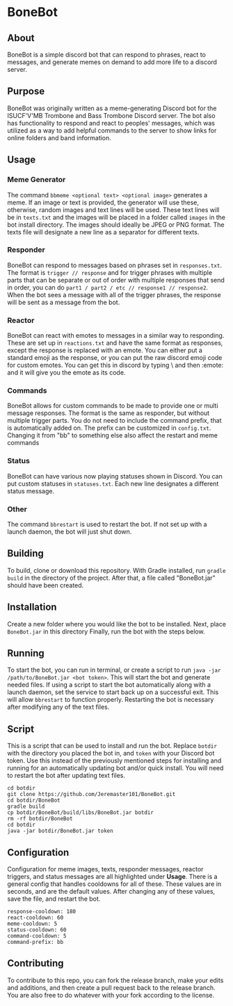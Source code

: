 # BoneBot

## About
BoneBot is a simple discord bot that can respond to phrases, react to messages, and generate memes on demand to add more life to a discord server.

## Purpose
BoneBot was originally written as a meme-generating Discord bot for the ISUCF'V'MB Trombone and Bass Trombone Discord server. The bot also has functionality to respond and react to peoples' messages, which was utilized as a way to add helpful commands to the server to show links for online folders and band information.

## Usage

### Meme Generator
The command `bbmeme <optional text> <optional image>` generates a meme. If an image or text is provided, the generator will use these, otherwise, random images and text lines will be used. These text lines will be in `texts.txt` and the images will be placed in a folder called `images` in the bot install directory. The images should ideally be JPEG or PNG format. The texts file will designate a new line as a separator for different texts.

### Responder
BoneBot can respond to messages based on phrases set in `responses.txt`. The format is `trigger // response` and for trigger phrases with multiple parts that can be separate or out of order with multiple responses that send in order, you can do `part1 / part2 / etc // response1 // response2`. When the bot sees a message with all of the trigger phrases, the response will be sent as a message from the bot.

### Reactor
BoneBot can react with emotes to messages in a similar way to responding. These are set up in `reactions.txt` and have the same format as responses, except the response is replaced with an emote. You can either put a standard emoji as the response, or you can put the raw discord emoji code for custom emotes. You can get this in discord by typing \ and then :emote: and it will give you the emote as its code.

### Commands
BoneBot allows for custom commands to be made to provide one or multi message responses. The format is the same as responder, but without multiple trigger parts. You do not need to include the command prefix, that is automatically added on. The prefix can be customized in `config.txt`. Changing it from "bb" to something else also affect the restart and meme commands

### Status
BoneBot can have various now playing statuses shown in Discord. You can put custom statuses in `statuses.txt`. Each new line designates a different status message.

### Other
The command `bbrestart` is used to restart the bot. If not set up with a launch daemon, the bot will just shut down.

## Building
To build, clone or download this repository. With Gradle installed, run `gradle build` in the directory of the project. After that, a file called "BoneBot.jar" should have been created.

## Installation
Create a new folder where you would like the bot to be installed. Next, place `BoneBot.jar` in this directory Finally, run the bot with the steps below.

## Running
To start the bot, you can run in terminal, or create a script to run `java -jar /path/to/BoneBot.jar <bot token>`. This will start the bot and generate needed files. If using a script to start the bot automatically along with a launch daemon, set the service to start back up on a successful exit. This will allow `bbrestart` to function properly. Restarting the bot is necessary after modifying any of the text files.

## Script
This is a script that can be used to install and run the bot. Replace `botdir` with the directory you placed the bot in, and `token` with your Discord bot token. Use this instead of the previously mentioned steps for installing and running for an automatically updating bot and/or quick install. You will need to restart the bot after updating text files.
```
cd botdir
git clone https://github.com/Jeremaster101/BoneBot.git
cd botdir/BoneBot
gradle build
cp botdir/BoneBot/build/libs/BoneBot.jar botdir
rm -rf botdir/BoneBot
cd botdir
java -jar botdir/BoneBot.jar token
```

## Configuration
Configuration for meme images, texts, responder messages, reactor triggers, and status messages are all highlighted under **Usage**. There is a general config that handles cooldowns for all of these. These values are in seconds, and are the default values. After changing any of these values, save the file, and restart the bot.
```
response-cooldown: 180
react-cooldown: 60
meme-cooldown: 5
status-cooldown: 60
command-cooldown: 5
command-prefix: bb
```

## Contributing
To contribute to this repo, you can fork the release branch, make your edits and additions, and then create a pull request back to the release branch. You are also free to do whatever with your fork according to the license.